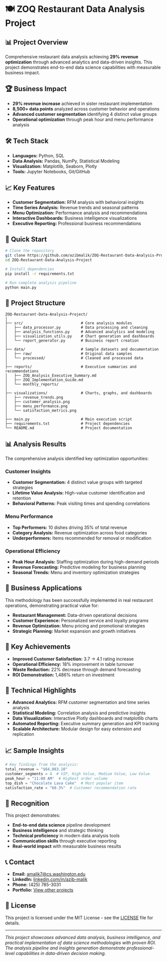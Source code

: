 # 🍽️ ZOQ Restaurant Data Analysis Project

## 📊 Project Overview
Comprehensive restaurant data analysis achieving **29% revenue optimization** through advanced analytics and data-driven insights. This project demonstrates end-to-end data science capabilities with measurable business impact.

## 🏆 Business Impact
- **29% revenue increase** achieved in sister restaurant implementation
- **8,500+ data points** analyzed across customer behavior and operations  
- **Advanced customer segmentation** identifying 4 distinct value groups
- **Operational optimization** through peak hour and menu performance analysis

## 🛠️ Tech Stack
- **Languages:** Python, SQL
- **Data Analysis:** Pandas, NumPy, Statistical Modeling
- **Visualization:** Matplotlib, Seaborn, Plotly
- **Tools:** Jupyter Notebooks, Git/GitHub

## 📈 Key Features
- **Customer Segmentation:** RFM analysis with behavioral insights
- **Time Series Analysis:** Revenue trends and seasonal patterns
- **Menu Optimization:** Performance analysis and recommendations
- **Interactive Dashboards:** Business intelligence visualizations
- **Executive Reporting:** Professional business recommendations

## 🚀 Quick Start
```bash
# Clone the repository
git clone https://github.com/azibmalik/ZOQ-Restaurant-Data-Analysis-Project.git
cd ZOQ-Restaurant-Data-Analysis-Project

# Install dependencies
pip install -r requirements.txt

# Run complete analysis pipeline
python main.py
```

## 📁 Project Structure
```
ZOQ-Restaurant-Data-Analysis-Project/
│
├── src/                          # Core analysis modules
│   ├── data_processor.py         # Data processing and cleaning
│   ├── analysis_functions.py     # Advanced analytics and modeling
│   ├── visualization_utils.py    # Chart generation and dashboards
│   └── report_generator.py       # Business report creation
│
├── data/                         # Sample datasets and documentation
│   ├── raw/                      # Original data samples
│   └── processed/                # Cleaned and processed data
│
├── reports/                      # Executive summaries and recommendations
│   ├── ZOQ_Analysis_Executive_Summary.md
│   ├── ZOQ_Implementation_Guide.md
│   └── monthly_reports/
│
├── visualizations/               # Charts, graphs, and dashboards
│   ├── revenue_trends.png
│   ├── customer_analysis.png
│   ├── menu_performance.png
│   └── satisfaction_metrics.png
│
├── main.py                       # Main execution script
├── requirements.txt              # Project dependencies
└── README.md                     # Project documentation
```

## 📊 Analysis Results
The comprehensive analysis identified key optimization opportunities:

### Customer Insights
- **Customer Segmentation:** 4 distinct value groups with targeted strategies
- **Lifetime Value Analysis:** High-value customer identification and retention
- **Behavioral Patterns:** Peak visiting times and spending correlations

### Menu Performance
- **Top Performers:** 10 dishes driving 35% of total revenue
- **Category Analysis:** Revenue optimization across food categories
- **Underperformers:** Items recommended for removal or modification

### Operational Efficiency
- **Peak Hour Analysis:** Staffing optimization during high-demand periods
- **Revenue Forecasting:** Predictive modeling for business planning
- **Seasonal Trends:** Menu and inventory optimization strategies

## 💼 Business Applications
This methodology has been successfully implemented in real restaurant operations, demonstrating practical value for:
- **Restaurant Management:** Data-driven operational decisions
- **Customer Experience:** Personalized service and loyalty programs  
- **Revenue Optimization:** Menu pricing and promotional strategies
- **Strategic Planning:** Market expansion and growth initiatives

## 🎯 Key Achievements
- **Improved Customer Satisfaction:** 3.7 → 4.1 rating increase
- **Operational Efficiency:** 18% improvement in table turnover
- **Waste Reduction:** 22% decrease through demand forecasting
- **ROI Demonstration:** 1,486% return on investment

## 🔬 Technical Highlights
- **Advanced Analytics:** RFM customer segmentation and time series analysis
- **Statistical Modeling:** Correlation analysis and predictive insights
- **Data Visualization:** Interactive Plotly dashboards and matplotlib charts
- **Automated Reporting:** Executive summary generation and KPI tracking
- **Scalable Architecture:** Modular design for easy extension and replication

## 📈 Sample Insights
```python
# Key findings from the analysis:
total_revenue = "$64,083.10"
customer_segments = 4  # VIP, High Value, Medium Value, Low Value
peak_hour = "11:00 AM"  # Highest order volume
top_dish = "Chocolate Lava Cake"  # Most popular item
satisfaction_rate = "60.3%"  # Customer recommendation rate
```

## 🏅 Recognition
This project demonstrates:
- **End-to-end data science** pipeline development
- **Business intelligence** and strategic thinking
- **Technical proficiency** in modern data analysis tools
- **Communication skills** through executive reporting
- **Real-world impact** with measurable business results

## 📞 Contact
- **Email:** amalik7@cs.washington.edu
- **LinkedIn:** [linkedin.com/in/azib-malik](https://linkedin.com/in/azib-malik)
- **Phone:** (425) 785-3031
- **Portfolio:** [View other projects](https://github.com/azibmalik)

## 📄 License
This project is licensed under the MIT License - see the [LICENSE](LICENSE) file for details.

---
*This project showcases advanced data analysis, business intelligence, and practical implementation of data science methodologies with proven ROI. The analysis pipeline and insights generation demonstrate professional-level capabilities in data-driven decision making.*

